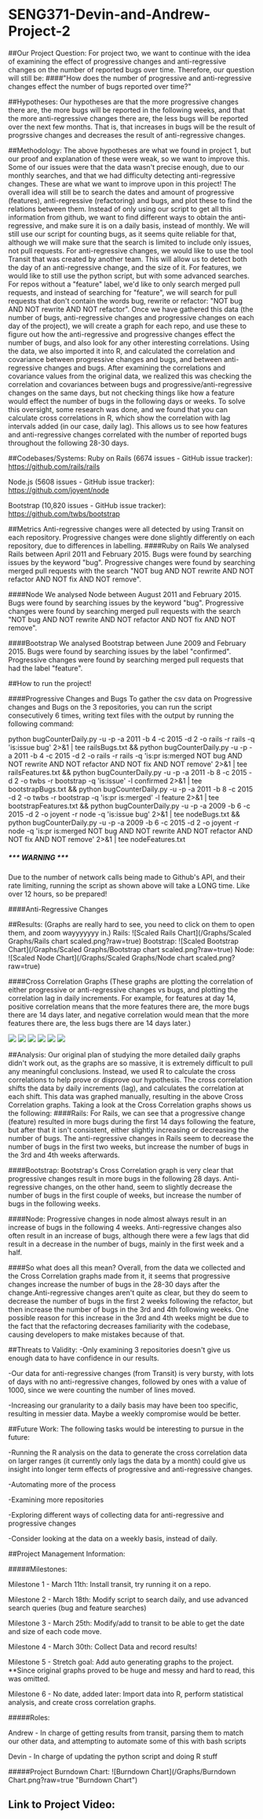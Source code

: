 # SENG371-Devin-and-Andrew-Project-2

##Our Project Question: 
For project two, we want to continue with the idea of examining the effect of progressive changes and anti-regressive changes on the number of reported bugs over time. Therefore, our question will still be:
####"How does the number of progressive and anti-regressive changes effect the number of bugs reported over time?"

##Hypotheses:
Our hypotheses are that the more progressive changes there are, the more bugs will be reported in the following weeks, and that the more anti-regressive changes there are, the less bugs will be reported over the next few months. That is, that increases in bugs will be the result of progrssive changes and decreases the result of anti-regressive changes.

##Methodology: 
The above hypotheses are what we found in project 1, but our proof and explanation of these were weak, so we want to improve this. Some of our issues were that the data wasn't precise enough, due to our monthly searches, and that we had difficulty detecting anti-regressive changes. These are what we want to improve upon in this project!
The overall idea will still be to search the dates and amount of progressive (features), anti-regressive (refactoring) and bugs, and plot these to find the relations between them.
Instead of only using our script to get all this information from github, we want to find different ways to obtain the anti-regressive, and make sure it is on a daily basis, instead of monthly. We will still use our script for counting bugs, as it seems quite reliable for that, although we will make sure that the search is limited to include only issues, not pull requests.
For anti-regressive changes, we would like to use the tool Transit that was created by another team. This will allow us to detect both the day of an anti-regressive change, and the size of it.
For features, we would like to still use the python script, but with some advanced searches. For repos without a "feature" label, we'd like to only search merged pull requests, and instead of searching for "feature", we will search for pull requests that don't contain the words bug, rewrite or refactor: "NOT bug AND NOT rewrite AND NOT refactor".
Once we have gathered this data (the number of bugs, anti-regressive changes and progressive changes on each day of the project), we will create a graph for each repo, and use these to figure out how the anti-regressive and progressive changes effect the number of bugs, and also look for any other interesting correlations.
Using the data, we also imported it into R, and calculated the correlation and covariance between progressive changes and bugs, and between anti-regressive changes and bugs.
After examining the correlations and covariance values from the original data, we realized this was checking the correlation and covariances between bugs and progressive/anti-regressive changes on the same days, but not checking things like how a feature would effect the number of bugs in the following days or weeks.
To solve this oversight, some research was done, and we found that you can calculate cross correlations in R, which show the correlation with lag intervals added (in our case, daily lag).
This allows us to see how features and anti-regressive changes correlated with the number of reported bugs throughout the following 28-30 days.

##Codebases/Systems: 
Ruby on Rails (6674 issues - GitHub issue tracker): https://github.com/rails/rails

Node.js (5608 issues - GitHub issue tracker): https://github.com/joyent/node 

Bootstrap (10,820 issues - GitHub issue tracker): https://github.com/twbs/bootstrap

##Metrics
Anti-regressive changes were all detected by using Transit on each repository. Progressive changes were done slightly differently on each repository, due to differences in labelling.
####Ruby on Rails
We analysed Rails between April 2011 and February 2015. Bugs were found by searching issues by the keyword "bug". Progressive changes were found by searching merged pull requests with the search "NOT bug AND NOT rewrite AND NOT refactor AND NOT fix AND NOT remove".

####Node
We analysed Node between August 2011 and February 2015. Bugs were found by searching issues by the keyword "bug". Progressive changes were found by searching merged pull requests with the search "NOT bug AND NOT rewrite AND NOT refactor AND NOT fix AND NOT remove".

####Bootstrap
We analysed Bootstrap between June 2009 and February 2015. Bugs were found by searching issues by the label "confirmed". Progressive changes were found by searching merged pull requests that had the label "feature".

##How to run the project!

####Progressive Changes and Bugs
To gather the csv data on Progressive changes and Bugs on the 3 repositories, you can run the script consecutively 6 times, writing text files with the output by running the following command:

python bugCounterDaily.py -u <githubUsername> -p <githubPassword> -a 2011 -b 4 -c 2015 -d 2 -o rails -r rails -q 'is:issue bug' 2>&1 | tee railsBugs.txt && python bugCounterDaily.py -u <githubUsername> -p <githubPassword> -a 2011 -b 4 -c 2015 -d 2 -o rails -r rails -q 'is:pr is:merged NOT bug AND NOT rewrite AND NOT refactor AND NOT fix AND NOT remove' 2>&1 | tee railsFeatures.txt && python bugCounterDaily.py -u <githubUsername> -p <githubPassword> -a 2011 -b 8 -c 2015 -d 2 -o twbs -r bootstrap -q 'is:issue' -l confirmed 2>&1 | tee bootstrapBugs.txt && python bugCounterDaily.py -u <githubUsername> -p <githubPassword> -a 2011 -b 8 -c 2015 -d 2 -o twbs -r bootstrap -q 'is:pr is:merged' -l feature 2>&1 | tee bootstrapFeatures.txt && python bugCounterDaily.py -u <githubUsername> -p <githubPassword> -a 2009 -b 6 -c 2015 -d 2 -o joyent -r node -q 'is:issue bug' 2>&1 | tee nodeBugs.txt && python bugCounterDaily.py -u <githubUsername> -p <githubPassword> -a 2009 -b 6 -c 2015 -d 2 -o joyent -r node -q 'is:pr is:merged NOT bug AND NOT rewrite AND NOT refactor AND NOT fix AND NOT remove' 2>&1 | tee nodeFeatures.txt

##### *** WARNING *** 
Due to the number of network calls being made to Github's API, and their rate limiting, running the script as shown above will take a LONG time. Like over 12 hours, so be prepared!

####Anti-Regressive Changes


##Results:
(Graphs are really hard to see, you need to click on them to open them, and zoom wayyyyyyy in.)
Rails:
![Scaled Rails Chart](/Graphs/Scaled Graphs/Rails chart scaled.png?raw=true)
Bootstrap:
![Scaled Bootstrap Chart](/Graphs/Scaled Graphs/Bootstrap chart scaled.png?raw=true)
Node:
![Scaled Node Chart](/Graphs/Scaled Graphs/Node chart scaled.png?raw=true)

####Cross Correlation Graphs
(These graphs are plotting the correlation of either progressive or anti-regressive changes vs bugs, and plotting the correlation lag in daily increments. For example, for features at day 14, positive correlation means that the more features there are, the more bugs there are 14 days later, and negative correlation would mean that the more features there are, the less bugs there are 14 days later.)

![](/Graphs/CrossCorrelationCharts/RailsFeaturesVsBugsCrossCorrelation.jpg?raw=true)
![](/Graphs/CrossCorrelationCharts/RailsAnti-regressiveVsBugsCrossCorrelation.jpg?raw=true)
![](/Graphs/CrossCorrelationCharts/BootstrapFeaturesVsBugsCrossCorrelation.jpg?raw=true)
![](/Graphs/CrossCorrelationCharts/BootstrapAnti-regressiveVsBugsCrossCorrelation.jpg?raw=true)
![](/Graphs/CrossCorrelationCharts/NodeFeaturesVsBugsCrossCorrelation.jpg?raw=true)
![](/Graphs/CrossCorrelationCharts/NodeAnti-regressiveVsBugsCrossCorrelation.jpg?raw=true)

##Analysis:
Our original plan of studying the more detailed daily graphs didn't work out, as the graphs are so massive, it is extremely difficult to pull any meaningful conclusions. Instead, we used R to calculate the cross correlations to help prove or disprove our hypothesis.
The cross correlation shifts the data by daily increments (lag), and calculates the correlation at each shift. This data was graphed manually, resulting in the above Cross Correlation graphs.
Taking a look at the Cross Correlation graphs shows us the following:
####Rails:
For Rails, we can see that a progressive change (feature) resulted in more bugs during the first 14 days following the feature, but after that it isn't consistent, either slightly increasing or decreasing the number of bugs.
The anti-regressive changes in Rails seem to decrease the number of bugs in the first two weeks, but increase the number of bugs in the 3rd and 4th weeks afterwards.
 
####Bootstrap:
Bootstrap's Cross Correlation graph is very clear that progressive changes result in more bugs in the following 28 days.
Anti-regressive changes, on the other hand, seem to slightly decrease the number of bugs in the first couple of weeks, but increase the number of bugs in the following weeks.

####Node:
Progressive changes in node almost always result in an increase of bugs in the following 4 weeks.
Anti-regressive changes also often result in an increase of bugs, although there were a few lags that did result in a decrease in the number of bugs, mainly in the first week and a half.

####So what does all this mean?
Overall, from the data we collected and the Cross Correlation graphs made from it, it seems that progressive changes increase the number of bugs in the 28-30 days after the change.Anti-regressive changes aren't quite as clear, but they do seem to decrease the number of bugs in the first 2 weeks following the refactor, but then increase the number of bugs in the 3rd and 4th following weeks.
One possible reason for this increase in the 3rd and 4th weeks might be due to the fact that the refactoring decreases familiarity with the codebase, causing developers to make mistakes because of that.

##Threats to Validity:
-Only examining 3 repositories doesn't give us enough data to have confidence in our results.

-Our data for anti-regressive changes (from Transit) is very bursty, with lots of days with no anti-regressive changes, followed by ones with a value of 1000, since we were counting the number of lines moved.

-Increasing our granularity to a daily basis may have been too specific, resulting in messier data. Maybe a weekly compromise would be better.

##Future Work:
The following tasks would be interesting to pursue in the future:

-Running the R analysis on the data to generate the cross correlation data on larger ranges (it currently only lags the data by a month) could give us insight into longer term effects of progressive and anti-regressive changes.

-Automating more of the process

-Examining more repositories

-Exploring different ways of collecting data for anti-regressive and progressive changes

-Consider looking at the data on a weekly basis, instead of daily.

##Project Management Information:

#####Milestones: 

Milestone 1 - March 11th: Install transit, try running it on a repo. 

Milestone 2 - March 18th: Modify script to search daily, and use advanced search queries (bug and feature searches)

Milestone 3 - March 25th: Modify/add to transit to be able to get the date and size of each code move.

Milestone 4 - March 30th: Collect Data and record results!

Milestone 5 - Stretch goal: Add auto generating graphs to the project. **Since original graphs proved to be huge and messy and hard to read, this was omitted.

Milestone 6 - No date, added later: Import data into R, perform statistical analysis, and create cross correlation graphs.

#####Roles:

Andrew - In charge of getting results from transit, parsing them to match our other data, and attempting to automate some of this with bash scripts

Devin - In charge of updating the python script and doing R stuff

#####Project Burndown Chart:
![Burndown Chart](/Graphs/Burndown Chart.png?raw=true "Burndown Chart")
## Link to Project Video:












